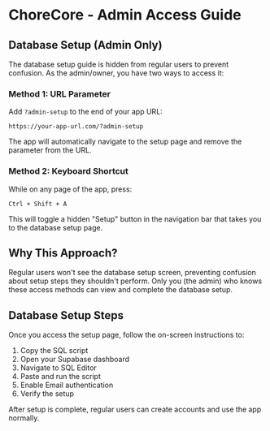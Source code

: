 # ChoreCore - Admin Access Guide

## Database Setup (Admin Only)

The database setup guide is hidden from regular users to prevent confusion. As the admin/owner, you have two ways to access it:

### Method 1: URL Parameter
Add `?admin-setup` to the end of your app URL:
```
https://your-app-url.com/?admin-setup
```

The app will automatically navigate to the setup page and remove the parameter from the URL.

### Method 2: Keyboard Shortcut
While on any page of the app, press:
```
Ctrl + Shift + A
```

This will toggle a hidden "Setup" button in the navigation bar that takes you to the database setup page.

## Why This Approach?

Regular users won't see the database setup screen, preventing confusion about setup steps they shouldn't perform. Only you (the admin) who knows these access methods can view and complete the database setup.

## Database Setup Steps

Once you access the setup page, follow the on-screen instructions to:
1. Copy the SQL script
2. Open your Supabase dashboard
3. Navigate to SQL Editor
4. Paste and run the script
5. Enable Email authentication
6. Verify the setup

After setup is complete, regular users can create accounts and use the app normally.
